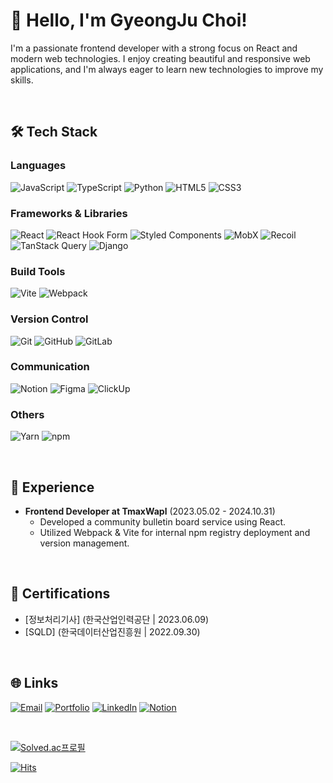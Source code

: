 # 👋 Hello, I'm GyeongJu Choi!

I'm a passionate frontend developer with a strong focus on React and modern web technologies. I enjoy creating beautiful and responsive web applications, and I'm always eager to learn new technologies to improve my skills.

<br>

## 🛠 Tech Stack

### Languages
![JavaScript](https://img.shields.io/badge/JavaScript-F7DF1E?style=for-the-badge&logo=javascript&logoColor=black)
![TypeScript](https://img.shields.io/badge/TypeScript-007ACC?style=for-the-badge&logo=typescript&logoColor=white)
![Python](https://img.shields.io/badge/Python-3776AB?style=for-the-badge&logo=python&logoColor=white)
![HTML5](https://img.shields.io/badge/HTML5-E34F26?style=for-the-badge&logo=html5&logoColor=white)
![CSS3](https://img.shields.io/badge/CSS3-1572B6?style=for-the-badge&logo=css3&logoColor=white)

### Frameworks & Libraries
![React](https://img.shields.io/badge/React-61DAFB?style=for-the-badge&logo=react&logoColor=black)
![React Hook Form](https://img.shields.io/badge/React_Hook_Form-EC5990?style=for-the-badge&logo=reacthookform&logoColor=white)
![Styled Components](https://img.shields.io/badge/Styled--Components-DB7093?style=for-the-badge&logo=styled-components&logoColor=white)
![MobX](https://img.shields.io/badge/MobX-FF9955?style=for-the-badge&logo=mobx&logoColor=black)
![Recoil](https://img.shields.io/badge/Recoil-3578E5?style=for-the-badge&logo=recoil&logoColor=white)
![TanStack Query](https://img.shields.io/badge/TanStack%20Query-FF4154?style=for-the-badge&logo=reactquery&logoColor=white)
![Django](https://img.shields.io/badge/Django-092E20?style=for-the-badge&logo=django&logoColor=white)

### Build Tools
![Vite](https://img.shields.io/badge/Vite-646CFF?style=for-the-badge&logo=vite&logoColor=white)
![Webpack](https://img.shields.io/badge/Webpack-8DD6F9?style=for-the-badge&logo=webpack&logoColor=black)

### Version Control
![Git](https://img.shields.io/badge/Git-F05032?style=for-the-badge&logo=git&logoColor=white)
![GitHub](https://img.shields.io/badge/GitHub-181717?style=for-the-badge&logo=github&logoColor=white)
![GitLab](https://img.shields.io/badge/GitLab-FC6D26?style=for-the-badge&logo=gitlab&logoColor=white)

### Communication
![Notion](https://img.shields.io/badge/Notion-000000?style=for-the-badge&logo=notion&logoColor=white)
![Figma](https://img.shields.io/badge/Figma-F24E1E?style=for-the-badge&logo=figma&logoColor=white)
![ClickUp](https://img.shields.io/badge/ClickUp-7B68EE?style=for-the-badge&logo=clickup&logoColor=white)

### Others
![Yarn](https://img.shields.io/badge/Yarn-2C8EBB?style=for-the-badge&logo=yarn&logoColor=white)
![npm](https://img.shields.io/badge/npm-CB3837?style=for-the-badge&logo=npm&logoColor=white)

<br>

## 💼 Experience

- **Frontend Developer at TmaxWapl** (2023.05.02 - 2024.10.31)
  - Developed a community bulletin board service using React.
  - Utilized Webpack & Vite for internal npm registry deployment and version management.

<br>

## 📜 Certifications

- [정보처리기사] (한국산업인력공단 | 2023.06.09)
- [SQLD] (한국데이터산업진흥원 | 2022.09.30)

<br>

## 🌐 Links

[![Email](https://img.shields.io/badge/Email-D14836?style=for-the-badge&logo=gmail&logoColor=white)](mailto:rudwn5142@naver.com)
[![Portfolio](https://img.shields.io/badge/Portfolio-000000?style=for-the-badge&logo=githubpages&logoColor=white)](https://choigyeongju.github.io/portfolio/)
[![LinkedIn](https://img.shields.io/badge/LinkedIn-0A66C2?style=for-the-badge&logo=linkedin&logoColor=white)](https://www.linkedin.com/in/rudwn5142)
[![Notion](https://img.shields.io/badge/Notion-000000?style=for-the-badge&logo=notion&logoColor=white)](https://www.notion.so/4f495e9c4b604673bd193f87b159f05f?pvs=4)

<br>


 [![Solved.ac프로필](http://mazassumnida.wtf/api/v2/generate_badge?boj=rudwn5142)](https://solved.ac/rudwn5142) 

  [![Hits](https://hits.seeyoufarm.com/api/count/incr/badge.svg?url=https%3A%2F%2Fgithub.com%2FChoiGyeongJu&count_bg=%23A5ACD7&title_bg=%23000000&icon=github.svg&icon_color=%23FFFFFF&title=views&edge_flat=false)](https://github.com/ChoiGyeongJu)
  
